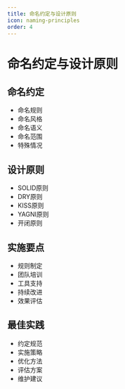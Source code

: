```yaml
---
title: 命名约定与设计原则
icon: naming-principles
order: 4
---
```


# 命名约定与设计原则

## 命名约定
- 命名规则
- 命名风格
- 命名语义
- 命名范围
- 特殊情况

## 设计原则
- SOLID原则
- DRY原则
- KISS原则
- YAGNI原则
- 开闭原则

## 实施要点
- 规则制定
- 团队培训
- 工具支持
- 持续改进
- 效果评估

## 最佳实践
- 约定规范
- 实施策略
- 优化方法
- 评估方案
- 维护建议
